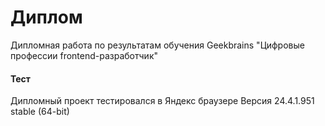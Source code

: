 # Диплом
Дипломная работа по результатам обучения Geekbrains "Цифровые профессии frontend-разработчик"


#### Тест
Дипломный проект тестировался в Яндекс браузере Версия 24.4.1.951 stable (64-bit)